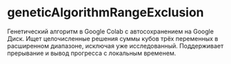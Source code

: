 # geneticAlgorithmRangeExclusion
Генетический алгоритм в Google Colab с автосохранением на Google Диск. Ищет целочисленные решения суммы кубов трёх переменных в расширенном диапазоне, исключая уже исследованный. Поддерживает прерывание и вывод прогресса с локальным временем.
